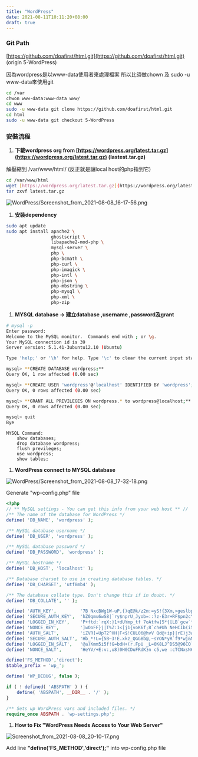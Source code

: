 ```yaml
---
title: "WordPress"
date: 2021-08-11T10:11:20+08:00
draft: true
---
```


### Git Path

[https://github.com/doafirst/html.git](https://github.com/doafirst/html.git) (origin 5-WordPress)

因為wordpress是以www-data使用者來處理檔案
所以比須做chown 及 sudo -u www-data來使用git

```bash
cd /var
chwon www-data:www-data www/
cd www
sudo -u www-data git clone https://github.com/doafirst/html.git
cd html
sudo -u www-data git checkout 5-WordPress
```

### 安裝流程

1. **下載wordpress org from [https://wordpress.org/latest.tar.gz](https://wordpress.org/latest.tar.gz) (lastest.tar.gz)**

解壓縮到 /var/www/html/ (反正就是讓local host的php指到它)

```bash
cd /var/www/html
wget [https://wordpress.org/latest.tar.gz](https://wordpress.org/latest.tar.gz) 
tar zxvf latest.tar.gz
```

![WordPress/Screenshot_from_2021-08-08_16-17-56.png](Screenshot_from_2021-08-08_16-17-56.png)

1. **安裝dependency** 

```bash
sudo apt update
sudo apt install apache2 \
                 ghostscript \
                 libapache2-mod-php \
                 mysql-server \
                 php \
                 php-bcmath \
                 php-curl \
                 php-imagick \
                 php-intl \
                 php-json \
                 php-mbstring \
                 php-mysql \
                 php-xml \
                 php-zip
```

1. **MYSQL database → 建立database ,username ,password及grant**

```bash
# mysql -p
Enter password:
Welcome to the MySQL monitor.  Commands end with ; or \g.
Your MySQL connection id is 39
Server version: 5.1.41-3ubuntu12.10 (Ubuntu)

Type 'help;' or '\h' for help. Type '\c' to clear the current input statement.

mysql> **CREATE DATABASE wordpress;**
Query OK, 1 row affected (0.00 sec)

mysql> **CREATE USER 'wordpress'@'localhost' IDENTIFIED BY 'wordpress';**
Query OK, 0 rows affected (0.00 sec)

mysql> **GRANT ALL PRIVILEGES ON wordpress.* to wordpress@localhost;**
Query OK, 0 rows affected (0.00 sec)

mysql> quit
Bye
```

```
MYSQL Command:
    show databases;
    drop database wordpress;
    flush previleges;
    use wordpress;
    show tables;
```

1. **WordPress connect to MYSQL database**

![WordPress/Screenshot_from_2021-08-08_17-32-18.png](Screenshot_from_2021-08-08_17-32-18.png)

Generate "wp-config.php" file  


```php
<?php
// ** MySQL settings - You can get this info from your web host ** //
/** The name of the database for WordPress */
define( 'DB_NAME', 'wordpress' );

/** MySQL database username */
define( 'DB_USER', 'wordpress' );

/** MySQL database password */
define( 'DB_PASSWORD', 'wordpress' );

/** MySQL hostname */
define( 'DB_HOST', 'localhost' );

/** Database charset to use in creating database tables. */
define( 'DB_CHARSET', 'utf8mb4' );

/** The database collate type. Don't change this if in doubt. */
define( 'DB_COLLATE', '' );

define( 'AUTH_KEY',         '7B NxcBWg1W-uP,{)qE@k/z2m:=yS!{3Xm,>geslbpBk.~Onv6^NHhUhA#^o~Wbr' );
define( 'SECURE_AUTH_KEY',  'hZ0qmu6wS8|`ry$nprU_Jyob=::?z-E3r+RF$pn2cY?m4Q3UU~*n*P<Op94e+R=&' );
define( 'LOGGED_IN_KEY',    'P+ftd:`rqX:}1+dUYmp_tf 7oAtfw]5*{[LB`gcw`*54:GG5B@v*uesHJhZQJ-*1' );
define( 'NONCE_KEY',        ']wOoFF}j|T%Z:1<[j1{voK6f;8`ch#Uh NeHCIb(i5O+Ei4zG(#{&c[@<=[w3`uT' );
define( 'AUTH_SALT',        'iZVR]=UpT2^HH|F<$!CUL06@hvV Qd@+ip}|rE)j3wQgl@72!5GV:(iZ6zHUY?E_' );
define( 'SECURE_AUTH_SALT', 'Hb_*!L={5B~3!E.xkz_QGGBb@,~sYON*yR`f9*wj&M#Or~m~,R6v01-w^^d]7R!e' );
define( 'LOGGED_IN_SALT',   '@a)Kmm5i5f!G=bdH+(r.FpU _L=0K8LJ^DS5@96CO`<:P+exrggZE|8`dX_6*|81' );
define( 'NONCE_SALT',       'HeYV/+E:v:,u8)0H0CDuFRdK}n c5,we :cTCNxsN6PQzvq:Bf;H(o??lZJs)H=a' );

define('FS_METHOD','direct');
$table_prefix = 'wp_';

define( 'WP_DEBUG', false );

if ( ! defined( 'ABSPATH' ) ) {
	define( 'ABSPATH', __DIR__ . '/' );
}

/** Sets up WordPress vars and included files. */
require_once ABSPATH . 'wp-settings.php';
```

1. **How to Fix "WordPress Needs Access to Your Web Server"**

![Screenshot_from_2021-08-08_20-10-17.png](Screenshot_from_2021-08-08_20-10-17.png)

Add line **"define('FS_METHOD','direct');"** into wp-config.php file
